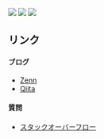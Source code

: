 ![](https://github-profile-summary-cards.vercel.app/api/cards/profile-details?username=eduidl&theme=monokai)
![](https://github-profile-summary-cards.vercel.app/api/cards/repos-per-language?username=eduidl&theme=monokai) ![](https://github-profile-summary-cards.vercel.app/api/cards/stats?username=eduidl&theme=monokai)

## リンク

#### ブログ
- [Zenn](https://zenn.dev/eduidl)
- [Qiita](https://qiita.com/eduidl)

#### 質問
- [スタックオーバーフロー](https://ja.stackoverflow.com/users/36544/eduidl)
